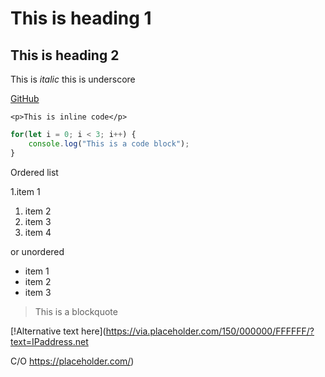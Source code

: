 # This is heading 1
## This is heading 2

This is *italic* this is underscore 

[GitHub](https://www.github.com)

`<p>This is inline code</p>`

```javascript
for(let i = 0; i < 3; i++) {
	console.log("This is a code block");
}
```

Ordered list 

1.item 1
1. item 2
3. item 3
0. item 4

or unordered

- item 1
- item 2
- item 3

> This is a blockquote

[!Alternative text here](https://via.placeholder.com/150/000000/FFFFFF/?text=IPaddress.net

C/O https://placeholder.com/)